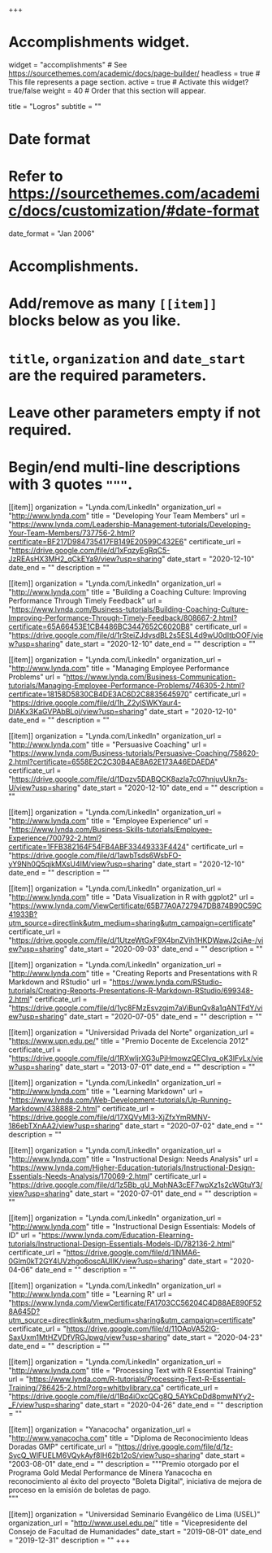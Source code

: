 +++
# Accomplishments widget.
widget = "accomplishments"  # See https://sourcethemes.com/academic/docs/page-builder/
headless = true  # This file represents a page section.
active = true  # Activate this widget? true/false
weight = 40  # Order that this section will appear.

title = "Logros"
subtitle = ""

# Date format
#   Refer to https://sourcethemes.com/academic/docs/customization/#date-format
date_format = "Jan 2006"

# Accomplishments.
#   Add/remove as many `[[item]]` blocks below as you like.
#   `title`, `organization` and `date_start` are the required parameters.
#   Leave other parameters empty if not required.
#   Begin/end multi-line descriptions with 3 quotes `"""`.

[[item]]
  organization = "Lynda.com/LinkedIn"
  organization_url = "http://www.lynda.com"
  title = "Developing Your Team Members"
  url = "https://www.lynda.com/Leadership-Management-tutorials/Developing-Your-Team-Members/737756-2.html?certificate=BF217D984735417FB149E20599C432E6"
  certificate_url = "https://drive.google.com/file/d/1xFqzyEgRqC5-JzREAsHX3MH2_qCkEYa9/view?usp=sharing"
  date_start = "2020-12-10"
  date_end = ""
  description = ""
  
[[item]]
  organization = "Lynda.com/LinkedIn"
  organization_url = "http://www.lynda.com"
  title = "Building a Coaching Culture: Improving Performance Through Timely Feedback"
  url = "https://www.lynda.com/Business-tutorials/Building-Coaching-Culture-Improving-Performance-Through-Timely-Feedback/808667-2.html?certificate=65A66453E1CB4486BC3447652C6020B8"
  certificate_url = "https://drive.google.com/file/d/1rSteiZJdvsdBL2s5ESL4d9wU0dItbOOF/view?usp=sharing"
  date_start = "2020-12-10"
  date_end = ""
  description = ""
  
[[item]]
  organization = "Lynda.com/LinkedIn"
  organization_url = "http://www.lynda.com"
  title = "Managing Employee Performance Problems"
  url = "https://www.lynda.com/Business-Communication-tutorials/Managing-Employee-Performance-Problems/746305-2.html?certificate=18158D5830CB4DE3AC6D2C8835645970"
  certificate_url = "https://drive.google.com/file/d/1h_Z2ylSWKYaur4-DIAKx3KaGVPAbBLoj/view?usp=sharing"
  date_start = "2020-12-10"
  date_end = ""
  description = ""
  
[[item]]
  organization = "Lynda.com/LinkedIn"
  organization_url = "http://www.lynda.com"
  title = "Persuasive Coaching"
  url = "https://www.lynda.com/Business-tutorials/Persuasive-Coaching/758620-2.html?certificate=6558E2C2C30B4AE8A62E173A46EDAEDA"
  certificate_url = "https://drive.google.com/file/d/1Dqzv5DABQCK8azla7c07hnjuvUkn7s-U/view?usp=sharing"
  date_start = "2020-12-10"
  date_end = ""
  description = ""
  
[[item]]
  organization = "Lynda.com/LinkedIn"
  organization_url = "http://www.lynda.com"
  title = "Employee Experience"
  url = "https://www.lynda.com/Business-Skills-tutorials/Employee-Experience/700792-2.html?certificate=1FFB382164F54FB4ABF33449333F4424"
  certificate_url = "https://drive.google.com/file/d/1awbTsds6WsbFO-yY9Nh0Q5qjkMXsU4IM/view?usp=sharing"
  date_start = "2020-12-10"
  date_end = ""
  description = ""

[[item]]
  organization = "Lynda.com/LinkedIn"
  organization_url = "http://www.lynda.com"
  title = "Data Visualization in R with ggplot2"
  url = "https://www.lynda.com/ViewCertificate/65B77A0A727947DB874B90C59C41933B?utm_source=directlink&utm_medium=sharing&utm_campaign=certificate"
  certificate_url = "https://drive.google.com/file/d/1UtzeWtGxF9X4bnZVih1HKDWawJ2ciAe-/view?usp=sharing"
  date_start = "2020-09-03"
  date_end = ""
  description = ""

[[item]]
  organization = "Lynda.com/LinkedIn"
  organization_url = "http://www.lynda.com"
  title = "Creating Reports and Presentations with R Markdown and RStudio"
  url = "https://www.lynda.com/RStudio-tutorials/Creating-Reports-Presentations-R-Markdown-RStudio/699348-2.html"
  certificate_url = "https://drive.google.com/file/d/1yc8FMzEsvzgjm7aViBunQv8a1qANTFdY/view?usp=sharing"
  date_start = "2020-07-05"
  date_end = ""
  description = ""

[[item]]
  organization = "Universidad Privada del Norte"
  organization_url = "https://www.upn.edu.pe/"
  title = "Premio Docente de Excelencia 2012"
  certificate_url = "https://drive.google.com/file/d/1RXwIjrXG3uPjHmowzQEClyq_oK3IFvLx/view?usp=sharing"
  date_start = "2013-07-01"
  date_end = ""
  description = ""

[[item]]
  organization = "Lynda.com/LinkedIn"
  organization_url = "http://www.lynda.com"
  title = "Learning Markdown"
  url = "https://www.lynda.com/Web-Development-tutorials/Up-Running-Markdown/438888-2.html"
  certificate_url = "https://drive.google.com/file/d/17XQVyMI3-XjZfxYmRMNV-186ebTXnAA2/view?usp=sharing"
  date_start = "2020-07-02"
  date_end = ""
  description = ""

[[item]]
  organization = "Lynda.com/LinkedIn"
  organization_url = "http://www.lynda.com"
  title = "Instructional Design: Needs Analysis"
  url = "https://www.lynda.com/Higher-Education-tutorials/Instructional-Design-Essentials-Needs-Analysis/170069-2.html"
  certificate_url = "https://drive.google.com/file/d/1z5Bb_gU_MqhNA3cEF7wpXz1s2cWGtuY3/view?usp=sharing"
  date_start = "2020-07-01"
  date_end = ""
  description = ""

[[item]]
  organization = "Lynda.com/LinkedIn"
  organization_url = "http://www.lynda.com"
  title = "Instructional Design Essentials: Models of ID"
  url = "https://www.lynda.com/Education-Elearning-tutorials/Instructional-Design-Essentials-Models-ID/782136-2.html"
  certificate_url = "https://drive.google.com/file/d/1lNMA6-0Glm0kT2GY4UVzhgo6oscAUIIK/view?usp=sharing"
  date_start = "2020-04-06"
  date_end = ""
  description = ""
  
[[item]]
  organization = "Lynda.com/LinkedIn"
  organization_url = "http://www.lynda.com"
  title = "Learning R"
  url = "https://www.lynda.com/ViewCertificate/FA1703CC56204C4D88AE890F528A645D?utm_source=directlink&utm_medium=sharing&utm_campaign=certificate"
  certificate_url = "https://drive.google.com/file/d/11OApVA52IG-SaxUxm1MtHZVDfVRGJpwg/view?usp=sharing"
  date_start = "2020-04-23"
  date_end = ""
  description = ""

[[item]]
  organization = "Lynda.com/LinkedIn"
  organization_url = "http://www.lynda.com"
  title = "Processing Text with R Essential Training"
  url = "https://www.lynda.com/R-tutorials/Processing-Text-R-Essential-Training/786425-2.html?org=whitbylibrary.ca"
  certificate_url = "https://drive.google.com/file/d/1Bq4iOxcQCg8Q_5AYkCpDd8pmwNYy2-_F/view?usp=sharing"
  date_start = "2020-04-26"
  date_end = ""
  description = ""
  
[[item]]
  organization = "Yanacocha"
  organization_url = "http://www.yanacocha.com"
  title = "Diploma de Reconocimiento Ideas Doradas GMP"
  certificate_url = "https://drive.google.com/file/d/1z-SycQ_WlFUELM6VQykAyf8IH62b12oS/view?usp=sharing"
  date_start = "2003-08-01"
  date_end = ""
  description = """Premio otorgado por el Programa Gold Medal Performance de Minera Yanacocha en reconocimiento al éxito del proyecto "Boleta Digital", iniciativa de mejora de proceso en la emisión de boletas de pago.  
  """
  
[[item]]
  organization = "Universidad Seminario Evangélico de Lima (USEL)"
  organization_url = "http://www.usel.edu.pe/"
  title = "Vicepresidente del Consejo de Facultad de Humanidades"
  date_start = "2019-08-01"
  date_end = "2019-12-31"
  description = ""
+++

